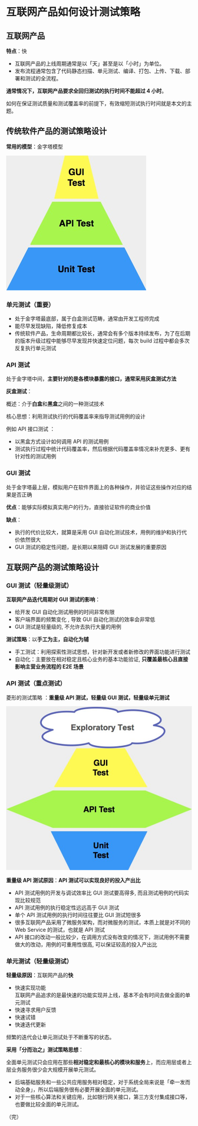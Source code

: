# 互联网产品如何设计测试策略

## 互联网产品

**特点**：快

+ 互联网产品的上线周期通常是以「天」甚至是以「小时」为单位。
+ 发布流程通常包含了代码静态扫描、单元测试、编译、打包、上传、下载、部署和测试的全流程。

**通常情况下，互联网产品要求全回归测试的执行时间不能超过 4 小时**。

如何在保证测试质量和测试覆盖率的前提下，有效缩短测试执行时间就是本文的主题。

## 传统软件产品的测试策略设计

**常用的模型**：金字塔模型

![传统测试策略](images/传统测试策略.jpg)

### 单元测试（重要）

+ 处于金字塔最底部，属于白盒测试范畴，通常由开发工程师完成
+ 能尽早发现缺陷，降低修复成本
+ 传统软件产品，生命周期都比较长，通常会有多个版本持续发布，为了在后期的版本升级过程中能够尽早发现并快速定位问题，每次 build 过程中都会多次反复执行单元测试 

### API 测试

处于金字塔中间，**主要针对的是各模块暴露的接口，通常采用灰盒测试方法** 

**灰盒测试**：

概述：介于**白盒**和**黑盒**之间的一种测试技术

核心思想：利用测试执行的代码覆盖率来指导测试用例的设计

例如 API 接口测试 ：

+  以黑盒方式设计如何调用 API 的测试用例 
+  测试执行过程中统计代码覆盖率，然后根据代码覆盖率情况来补充更多、更有针对性的测试用例 

### GUI 测试

处于金字塔最上层，模拟用户在软件界面上的各种操作，并验证这些操作对应的结果是否正确 

**优点**：能够实际模拟真实用户的行为，直接验证软件的商业价值 

**缺点**：

+ 执行的代价比较大，就算是采用 GUI 自动化测试技术，用例的维护和执行代价依然很大 
+ GUI 测试的稳定性问题，是长期以来阻碍 GUI 测试发展的重要原因 

## 互联网产品的测试策略设计

### GUI 测试（轻量级测试）

**互联网产品迭代周期对 GUI 测试的影响**：

+ 给开发 GUI 自动化测试用例的时间非常有限 
+ 客户端界面的频繁变化 , 导致 GUI 自动化测试的效率会非常低
+ GUI 测试是轻量级的, 不允许去执行大量的用例 

**测试策略**：以**手工为主，自动化为辅**

+ 手工测试：利用探索性测试思想，针对新开发或者新修改的界面功能进行测试
+ 自动化：主要放在相对稳定且核心业务的基本功能验证, **只覆盖最核心且直接影响主营业务流程的 E2E 场景** 

### API 测试（重点测试）

菱形的测试策略 ：**重量级 API 测试，轻量级 GUI 测试，轻量级单元测试** 

![菱形测试策略](images/菱形测试策略.jpg)

 **重量级 API 测试原因**：**API 测试可以实现良好的投入产出比** 

+  API 测试用例的开发与调试效率比 GUI 测试要高得多, 而且测试用例的代码实现比较规范 
+  API 测试用例的执行稳定性远远高于 GUI 测试
+  单个 API 测试用例的执行时间往往要比 GUI 测试短很多 
+  很多互联网产品采用了微服务架构，而对微服务的测试，本质上就是对不同的 Web Service 的测试，也就是 API 测试 
+  API 接口的改动一般比较少，在调用方式没有改变的情况下，测试用例不需要做大的改动，用例的可重用性很高, 可以保证较高的投入产出比 

### 单元测试（轻量级测试）

**轻量级原因**：互联网产品的**快** 

+ 快速实现功能  
  互联网产品追求的是最快速的功能实现并上线，基本不会有时间去做全面的单元测试
+ 快速寻求用户反馈
+ 快速试错
+ 快速迭代更新 

频繁的迭代会让单元测试处于不断重写的状态。

**采用「分而治之」测试策略思想**：

全面单元测试只会应用在那些**相对稳定和最核心的模块和服务**上，而应用层或者上层业务服务很少会大规模开展单元测试。

+ 后端基础服务和一些公共应用服务相对稳定，对于系统全局来说是「牵一发而动全身」，所以后端服务很有必要开展全面的单元测试。
+ 对于一些核心算法和关键应用，比如银行网关接口，第三方支付集成接口等，也要做比较全面的单元测试。

（完）





